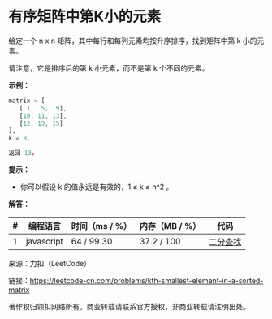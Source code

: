 # 有序矩阵中第K小的元素

给定一个 n x n 矩阵，其中每行和每列元素均按升序排序，找到矩阵中第 k 小的元素。

请注意，它是排序后的第 k 小元素，而不是第 k 个不同的元素。

**示例：**

``` javascript
matrix = [
   [ 1,  5,  9],
   [10, 11, 13],
   [12, 13, 15]
],
k = 8,

返回 13。
```

**提示：**

- 你可以假设 k 的值永远是有效的，1 ≤ k ≤ n^2 。

**解答：**

**#**|**编程语言**|**时间（ms / %）**|**内存（MB / %）**|**代码**
--|--|--|--|--
1|javascript|64 / 99.30|37.2 / 100|[二分查找](./javascript/ac_v1.js)

来源：力扣（LeetCode）

链接：https://leetcode-cn.com/problems/kth-smallest-element-in-a-sorted-matrix

著作权归领扣网络所有。商业转载请联系官方授权，非商业转载请注明出处。
